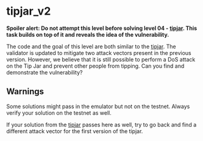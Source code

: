 # tipjar_v2

**Spoiler alert: Do not attempt this level before solving level 04 - [tipjar](../04_tipjar/). This
task builds on top of it and reveals the idea of the vulnerability.**

The code and the goal of this level are both similar to the [tipjar](../04_tipjar/). The validator
is updated to mitigate two attack vectors present in the previous version. However, we believe that
it is still possible to perform a DoS attack on the Tip Jar and prevent other people from tipping.
Can you find and demonstrate the vulnerability?

## Warnings

Some solutions might pass in the emulator but not on the testnet. Always verify your solution on the
testnet as well.

If your solution from the [tipjar](../04_tipjar/) passes here as well, try to go back and find a
different attack vector for the first version of the tipjar.
